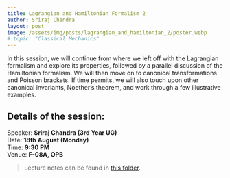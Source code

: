 ```yaml
---
title: Lagrangian and Hamiltonian Formalism 2
author: Sriraj Chandra
layout: post
image: /assets/img/posts/lagrangian_and_hamiltonian_2/poster.webp
# topic: "Classical Mechanics"    
---
```



<!--more-->
In this session, we will continue from where we left off with the Lagrangian formalism and explore its properties, followed by a parallel discussion of the Hamiltonian formalism. We will then move on to canonical transformations and Poisson brackets. If time permits, we will also touch upon other canonical invariants, Noether’s theorem, and work through a few illustrative examples.


## Details of the session:  
Speaker: **Sriraj Chandra (3rd Year UG)**  
Date: **18th August (Monday)**  
Time: **9:30 PM**  
Venue: **F-08A, OPB**  

> Lecture notes can be found in [this folder](https://indianinstituteofscience-my.sharepoint.com/:f:/g/personal/vidhic_iisc_ac_in/EnRxFAAdwBxCgRbYFNwO3z8BYkXbesXdQiiRTkjEzvNJeQ?e=qohK1e).